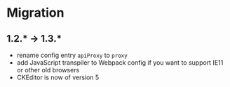 # Migration

## 1.2.\* -> 1.3.\*

* rename config entry `apiProxy` to `proxy`
* add JavaScript transpiler to Webpack config if you want to support IE11 or other old browsers
* CKEditor is now of version 5